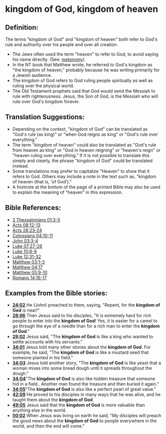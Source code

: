 # kingdom of God, kingdom of heaven #

## Definition: ##

The terms "kingdom of God" and "kingdom of heaven" both refer to God's rule and authority over his people and over all creation.

* The Jews often used the term "heaven" to refer to God, to avoid saying his name directly. (See: [metonymy](en/ta-vol1/translate/man/figs-metonymy)) 
* In the NT book that Matthew wrote, he referred to God's kingdom as "the kingdom of heaven," probably because he was writing primarily for a Jewish audience.
* The kingdom of God refers to God ruling people spiritually as well as ruling over the physical world.
* The Old Testament prophets said that God would send the Messiah to rule with righteousness. Jesus, the Son of God, is the Messiah who will rule over God's kingdom forever.

## Translation Suggestions: ##

* Depending on the context, "kingdom of God" can be translated as "God's rule (as king)" or "when God reigns as king" or "God's rule over everything."
* The term "kingdom of heaven" could also be translated as "God's rule from heaven as king" or "God in heaven reigning" or "heaven's reign" or "heaven ruling over everything." If it is not possible to translate this simply and clearly, the phrase "kingdom of God" could be translated instead.
* Some translations may prefer to capitalize "Heaven" to show that it refers to God. Others may include a note in the text such as, "kingdom of heaven (that is, 'of God')."
* A footnote at the bottom of the page of a printed Bible may also be used to explain the meaning of "heaven" in this expression.



## Bible References: ##

* [2 Thessalonians 01:3-5](en/tn/2th/help/01/03)
* [Acts 08:12-13](en/tn/act/help/08/12)
* [Acts 28:23-24](en/tn/act/help/28/23)
* [Colossians 04:10-11](en/tn/col/help/04/10)
* [John 03:3-4](en/tn/jhn/help/03/03)
* [Luke 07:27-28](en/tn/luk/help/07/27)
* [Luke 10:8-9](en/tn/luk/help/10/08)
* [Luke 12:31-32](en/tn/luk/help/12/31)
* [Matthew 03:1-3](en/tn/mat/help/03/01)
* [Matthew 04:17](en/tn/mat/help/04/17)
* [Matthew 05:9-10](en/tn/mat/help/05/09)
* [Romans 14:16-17](en/tn/rom/help/14/16)

## Examples from the Bible stories: ##

* __[24:02](en/tn/obs/help/24/02)__ He (John) preached to them, saying, "Repent, for the __kingdom of God__  is near!"
* __[28:06](en/tn/obs/help/28/06)__ Then Jesus said to his disciples, "It is extremely hard for rich people to enter into the __kingdom of God__! Yes, it is easier for a camel to go through the eye of a needle than for a rich man to enter the __kingdom of God__."
* __[29:02](en/tn/obs/help/29/02)__ Jesus said, "The __kingdom of God__  is like a king who wanted to settle accounts with his servants."
* __[34:01](en/tn/obs/help/34/01)__ Jesus told many other stories about the __kingdom of God__. For example, he said, "The __kingdom of God__  is like a mustard seed that someone planted in his field."
* __[34:03](en/tn/obs/help/34/03)__ Jesus told another story, "The __kingdom of God__  is like yeast that a woman mixes into some bread dough until it spreads throughout the dough."
* __[34:04](en/tn/obs/help/34/04)__"The __kingdom of God__  is also like hidden treasure that someone hid in a field.. Another man found the treasure and then buried it again."
* __[34:05](en/tn/obs/help/34/05)__"The __kingdom of God__  is also like a perfect pearl of great value."
* __[42:09](en/tn/obs/help/42/09)__ He proved to his disciples in many ways that he was alive, and he taught them about the __kingdom of God__.
* __[49:05](en/tn/obs/help/49/05)__ Jesus said that the __kingdom of God__  is more valuable than anything else in the world.
* __[50:02](en/tn/obs/help/50/02)__ When Jesus was living on earth he said, "My disciples will preach the good news about the __kingdom of God__  to people everywhere in the world, and then the end will come."